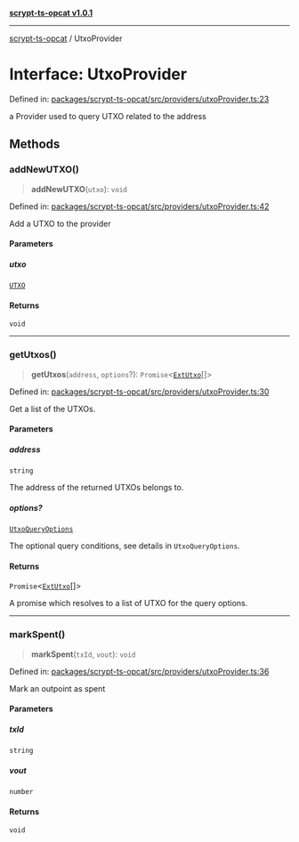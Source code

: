 [**scrypt-ts-opcat v1.0.1**](../README.md)

***

[scrypt-ts-opcat](../README.md) / UtxoProvider

# Interface: UtxoProvider

Defined in: [packages/scrypt-ts-opcat/src/providers/utxoProvider.ts:23](https://github.com/OPCAT-Labs/ts-tools/blob/2cea47af983eceafde930347ac310f78dee140a3/packages/scrypt-ts-opcat/src/providers/utxoProvider.ts#L23)

a Provider used to query UTXO related to the address

## Methods

### addNewUTXO()

> **addNewUTXO**(`utxo`): `void`

Defined in: [packages/scrypt-ts-opcat/src/providers/utxoProvider.ts:42](https://github.com/OPCAT-Labs/ts-tools/blob/2cea47af983eceafde930347ac310f78dee140a3/packages/scrypt-ts-opcat/src/providers/utxoProvider.ts#L42)

Add a UTXO to the provider

#### Parameters

##### utxo

[`UTXO`](UTXO.md)

#### Returns

`void`

***

### getUtxos()

> **getUtxos**(`address`, `options`?): `Promise`\<[`ExtUtxo`](../type-aliases/ExtUtxo.md)[]\>

Defined in: [packages/scrypt-ts-opcat/src/providers/utxoProvider.ts:30](https://github.com/OPCAT-Labs/ts-tools/blob/2cea47af983eceafde930347ac310f78dee140a3/packages/scrypt-ts-opcat/src/providers/utxoProvider.ts#L30)

Get a list of the UTXOs.

#### Parameters

##### address

`string`

The address of the returned UTXOs belongs to.

##### options?

[`UtxoQueryOptions`](UtxoQueryOptions.md)

The optional query conditions, see details in `UtxoQueryOptions`.

#### Returns

`Promise`\<[`ExtUtxo`](../type-aliases/ExtUtxo.md)[]\>

A promise which resolves to a list of UTXO for the query options.

***

### markSpent()

> **markSpent**(`txId`, `vout`): `void`

Defined in: [packages/scrypt-ts-opcat/src/providers/utxoProvider.ts:36](https://github.com/OPCAT-Labs/ts-tools/blob/2cea47af983eceafde930347ac310f78dee140a3/packages/scrypt-ts-opcat/src/providers/utxoProvider.ts#L36)

Mark an outpoint as spent

#### Parameters

##### txId

`string`

##### vout

`number`

#### Returns

`void`
